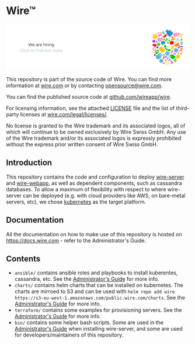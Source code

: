 # Wire™

[![Wire logo](https://github.com/wireapp/wire/blob/master/assets/header-small.png?raw=true)](https://wire.com/jobs/)

This repository is part of the source code of Wire. You can find more information at [wire.com](https://wire.com) or by contacting opensource@wire.com.

You can find the published source code at [github.com/wireapp/wire](https://github.com/wireapp/wire).

For licensing information, see the attached [LICENSE](LICENSE) file and the list of third-party licenses at [wire.com/legal/licenses/](https://wire.com/legal/licenses/).

No license is granted to the Wire trademark and its associated logos, all of which will continue to be owned exclusively by Wire Swiss GmbH. Any use of the Wire trademark and/or its associated logos is expressly prohibited without the express prior written consent of Wire Swiss GmbH.

## Introduction

This repository contains the code and configuration to deploy [wire-server](https://github.com/wireapp/wire-server) and [wire-webapp](https://github.com/wireapp/wire-webapp), as well as dependent components, such as cassandra databases. To allow a maximum of flexibility with respect to where wire-server can be deployed (e.g. with cloud providers like AWS, on bare-metal servers, etc), we chose [kubernetes](https://kubernetes.io/) as the target platform.

## Documentation

All the documentation on how to make use of this repository is hosted on https://docs.wire.com - refer to the Administrator's Guide.

## Contents

* `ansible/` contains ansible roles and playbooks to install kuberentes, cassandra, etc. See the [Administrator's Guide](https://docs.wire.com) for more info.
* `charts/` contains helm charts that can be installed on kubernetes. The charts are mirroed to S3 and can be used with `helm repo add wire https://s3-eu-west-1.amazonaws.com/public.wire.com/charts`. See the [Administrator's Guide](https://docs.wire.com) for more info.
* `terraform/` contains some examples for provisioning servers. See the [Administrator's Guide](https://docs.wire.com) for more info.
* `bin/` contains some helper bash scripts. Some are used in the [Administrator's Guide](https://docs.wire.com) when installing wire-server, and some are used for developers/maintainers of this repository.
